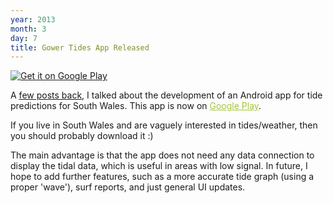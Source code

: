 ```yaml
---
year: 2013
month: 3
day: 7
title: Gower Tides App Released
---
```


<a href="https://play.google.com/store/apps/details?id=net.willwebberley.gowertides">
  <img alt="Get it on Google Play"
       src="https://developer.android.com/images/brand/en_generic_rgb_wo_60.png" class="blog-image"/>
</a>
<p>A <a href="http://www.willwebberley.net/#post/2012-11-13" target="_blank">few posts back</a>, I talked 
about the development of an Android app for tide predictions for South Wales. This app is now on <a href="https://play.google.com/store/apps/details?id=net.willwebberley.gowertides" target="_blank" style="color:#A4C639;">Google Play</a>.</p>
<p>If you live in South Wales and are vaguely interested in tides/weather, then you should probably download it :)</p>
<p>The main advantage is that the app does not need any data connection to display the tidal data, which is useful in areas 
with low signal. In future, I hope to add further features, such as a more accurate tide graph (using a proper 'wave'),
surf reports, and just general UI updates.</p>